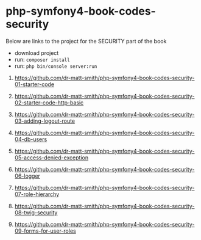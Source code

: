 # php-symfony4-book-codes-security

Below are links to the project for the SECURITY part of the book

- download project
- run: `composer install`
- run: `php bin/console server:run`

1. https://github.com/dr-matt-smith/php-symfony4-book-codes-security-01-starter-code
1. https://github.com/dr-matt-smith/php-symfony4-book-codes-security-02-starter-code-http-basic
1. https://github.com/dr-matt-smith/php-symfony4-book-codes-security-03-adding-logout-route

1. https://github.com/dr-matt-smith/php-symfony4-book-codes-security-04-db-users
1. https://github.com/dr-matt-smith/php-symfony4-book-codes-security-05-access-denied-exception
1. https://github.com/dr-matt-smith/php-symfony4-book-codes-security-06-logger
1. https://github.com/dr-matt-smith/php-symfony4-book-codes-security-07-role-hierarchy
1. https://github.com/dr-matt-smith/php-symfony4-book-codes-security-08-twig-security
1. https://github.com/dr-matt-smith/php-symfony4-book-codes-security-09-forms-for-user-roles
   
